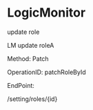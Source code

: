 #     LogicMonitor


update role

LM update roleA

Method: Patch

OperationID: patchRoleById

EndPoint:

/setting/roles/{id}
